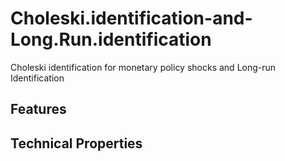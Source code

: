 # Choleski.identification-and-Long.Run.identification
Choleski identification for monetary policy shocks and Long-run Identification

## Features

## Technical Properties
